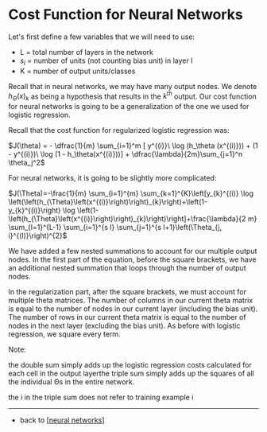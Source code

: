 # Cost Function for Neural Networks

Let's first define a few variables that we will need to use:

- L = total number of layers in the network
- $s_l$ = number of units (not counting bias unit) in layer l
- K = number of output units/classes

Recall that in neural networks, we may have many output nodes. 
We denote $h_\Theta(x)_k$ as being a hypothesis that results in the $k^{th}$ output.
Our cost function for neural networks is going to be a generalization of the one we used for logistic regression. 

Recall that the cost function for regularized logistic regression was:

$J(\theta) = - \dfrac{1}{m} \sum_{i=1}^m [ y^{(i)}\ \log (h_\theta (x^{(i)})) + (1 - y^{(i)})\ \log (1 - h_\theta(x^{(i)}))] + \dfrac{\lambda}{2m}\sum_{j=1}^n \theta_j^2$
 
For neural networks, it is going to be slightly more complicated:

$J(\Theta)=-\frac{1}{m} \sum_{i=1}^{m} \sum_{k=1}^{K}\left[y_{k}^{(i)} \log \left(\left(h_{\Theta}\left(x^{(i)}\right)\right)_{k}\right)+\left(1-y_{k}^{(i)}\right) \log \left(1-\left(h_{\Theta}\left(x^{(i)}\right)\right)_{k}\right)\right]+\frac{\lambda}{2 m} \sum_{l=1}^{L-1} \sum_{i=1}^{s l} \sum_{j=1}^{s l+1}\left(\Theta_{j, i}^{(l)}\right)^{2}$

We have added a few nested summations to account for our multiple output nodes. In the first part of the equation, before the square brackets, we have an additional nested summation that loops through the number of output nodes.

In the regularization part, after the square brackets, we must account for multiple theta matrices. The number of columns in our current theta matrix is equal to the number of nodes in our current layer (including the bias unit). The number of rows in our current theta matrix is equal to the number of nodes in the next layer (excluding the bias unit). As before with logistic regression, we square every term.

Note:

the double sum simply adds up the logistic regression costs calculated for each cell in the output layerthe triple sum simply adds up the squares of all the individual Θs in the entire network.

the i in the triple sum does not refer to training example i



---

- back to [[neural networks]]


[//begin]: # "Autogenerated link references for markdown compatibility"
[neural networks]: neural-networks "Neural Networks"
[//end]: # "Autogenerated link references"